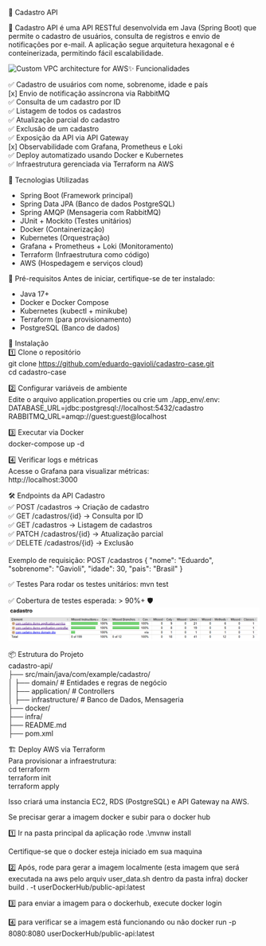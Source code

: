 📌 Cadastro API

🚀 Cadastro API é uma API RESTful desenvolvida em Java (Spring Boot) que permite o cadastro de usuários, consulta de registros e envio de notificações por e-mail. A aplicação segue arquitetura hexagonal e é conteinerizada, permitindo fácil escalabilidade.

![Custom VPC architecture for AWS](https://i.postimg.cc/tRFWC9G1/Postgre-SQL.png)✨ Funcionalidades

✅ Cadastro de usuários com nome, sobrenome, idade e país<br>
[x] Envio de notificação assíncrona via RabbitMQ<br>
✅ Consulta de um cadastro por ID<br>
✅ Listagem de todos os cadastros<br>
✅ Atualização parcial do cadastro<br>
✅ Exclusão de um cadastro<br>
✅ Exposição da API via API Gateway<br>
[x] Observabilidade com Grafana, Prometheus e Loki<br>
✅ Deploy automatizado usando Docker e Kubernetes<br>
✅ Infraestrutura gerenciada via Terraform na AWS<br>

🚀 Tecnologias Utilizadas
- Spring Boot (Framework principal)
- Spring Data JPA (Banco de dados PostgreSQL)
- Spring AMQP (Mensageria com RabbitMQ)
- JUnit + Mockito (Testes unitários)
- Docker (Containerização)
- Kubernetes (Orquestração)
- Grafana + Prometheus + Loki (Monitoramento)
- Terraform (Infraestrutura como código)
- AWS (Hospedagem e serviços cloud)

🔧 Pré-requisitos
Antes de iniciar, certifique-se de ter instalado:
- Java 17+
- Docker e Docker Compose
- Kubernetes (kubectl + minikube)
- Terraform (para provisionamento)
- PostgreSQL (Banco de dados)

📜 Instalação<br>
1️⃣ Clone o repositório<br>
git clone https://github.com/eduardo-gavioli/cadastro-case.git<br>
cd cadastro-case


2️⃣ Configurar variáveis de ambiente<br>
Edite o arquivo application.properties ou crie um ./app_env/.env:<br>
DATABASE_URL=jdbc:postgresql://localhost:5432/cadastro<br>
RABBITMQ_URL=amqp://guest:guest@localhost<br>


3️⃣ Executar via Docker<br>
docker-compose up -d<br>

4️⃣ Verificar logs e métricas<br>
Acesse o Grafana para visualizar métricas:<br>
http://localhost:3000

🛠 Endpoints da API
Cadastro<br>
✅ POST /cadastros → Criação de cadastro<br>
✅ GET /cadastros/{id} → Consulta por ID<br>
✅ GET /cadastros → Listagem de cadastros<br>
✅ PATCH /cadastros/{id} → Atualização parcial<br>
✅ DELETE /cadastros/{id} → Exclusão<br><br>
Exemplo de requisição:
POST /cadastros
{
"nome": "Eduardo",
"sobrenome": "Gavioli",
"idade": 30,
"pais": "Brasil"
}

✅ Testes
Para rodar os testes unitários:
mvn test


✅ Cobertura de testes esperada: > 90%+ 🛡️
![img.png](img.png)

📦 Estrutura do Projeto<br>
cadastro-api/<br>
├── src/main/java/com/example/cadastro/<br>
│   ├── domain/       # Entidades e regras de negócio<br>
│   ├── application/  # Controllers <br>
│   ├── infrastructure/  # Banco de Dados, Mensageria<br>
├── docker/<br>
├── infra/<br>
├── README.md<br>
├── pom.xml<br>


🏗 Deploy AWS via Terraform<br>
Para provisionar a infraestrutura:<br>
cd terraform<br>
terraform init<br>
terraform apply<br>


Isso criará uma instancia EC2, RDS (PostgreSQL) e API Gateway na AWS.


Se precisar gerar a imagem docker e subir para o docker hub


1️⃣ Ir na pasta principal da aplicação rode
.\mvnw install 

Certifique-se que o docker esteja iniciado em sua maquina

2️⃣ Após, rode para gerar a imagem localmente (esta imagem que será executada na aws pelo arquiv user_data.sh dentro da pasta infra)
docker build . -t userDockerHub/public-api:latest

3️⃣ para enviar a imagem para o dockerhub, execute
docker login

4️⃣ para verificar se a imagem está funcionando ou não
docker run -p 8080:8080 userDockerHub/public-api:latest